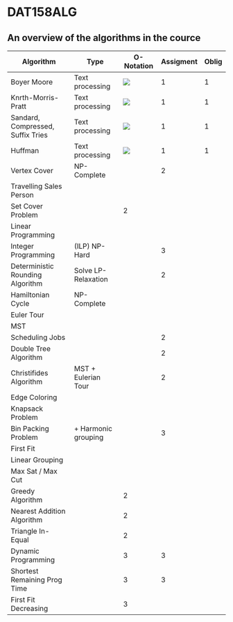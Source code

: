 # DAT158ALG

## An overview of the algorithms in the cource

| Algorithm                         | Type                | O-Notation                                                                                                                                                 | Assigment | Oblig |
| --------------------------------- | ------------------- | ---------------------------------------------------------------------------------------------------------------------------------------------------------- | --------- | ----- |
| Boyer Moore                       | Text processing     | <img src="https://latex.codecogs.com/gif.latex?O%28nm%5Cleft%20%7C%20%5Csum%20%5Cright%20%7C%29">                                                          | 1         | 1     |
| Knrth-Morris-Pratt                | Text processing     | <img src="https://latex.codecogs.com/gif.latex?O%28m%29">                                                                                                  | 1         | 1     |
| Sandard, Compressed, Suffix Tries | Text processing     | <img src="https://latex.codecogs.com/gif.latex?O%28d%2Cn%29%20%5Cbegin%7Balign*%7D%20n%26%5Cin%20%5Csum%20%5C%5C%20d%26%3D%20string%20%5Cend%7Balign*%7D"> | 1         | 1     |
| Huffman                           | Text processing     | <img src="https://latex.codecogs.com/gif.latex?O%28n&plus;d%5C%3A%20log%28d%29%29%2C%5C%3A%20d%20%3D%20char%5C%3A%20in%5C%3A%20three">                     | 1         | 1     |
| Vertex Cover                      | NP-Complete         |                                                                                                                                                            | 2         |
| Travelling Sales Person           |
| Set Cover Problem                 |                     | 2                                                                                                                                                          |
| Linear Programming                |
| Integer Programming               | (ILP) NP-Hard       |                                                                                                                                                            | 3         |
| Deterministic Rounding Algorithm  | Solve LP-Relaxation |                                                                                                                                                            | 2         |
| Hamiltonian Cycle                 | NP-Complete         |
| Euler Tour                        |
| MST                               |
| Scheduling Jobs                   |                     |                                                                                                                                                            | 2         |
| Double Tree Algorithm             |                     |                                                                                                                                                            | 2         |
| Christifides Algorithm            | MST + Eulerian Tour |                                                                                                                                                            | 2         |
| Edge Coloring                     |
| Knapsack Problem                  |
| Bin Packing Problem               | + Harmonic grouping |                                                                                                                                                            | 3         |
| First Fit                         |
| Linear Grouping                   |
| Max Sat / Max Cut                 |
| Greedy Algorithm                  |                     | 2                                                                                                                                                          |
| Nearest Addition Algorithm        |                     | 2                                                                                                                                                          |
| Triangle In-Equal                 |                     | 2                                                                                                                                                          |
| Dynamic Programming               |                     | 3                                                                                                                                                          | 3         |
| Shortest Remaining Prog Time      |                     | 3                                                                                                                                                          | 3         |
| First Fit Decreasing              |                     | 3                                                                                                                                                          |
